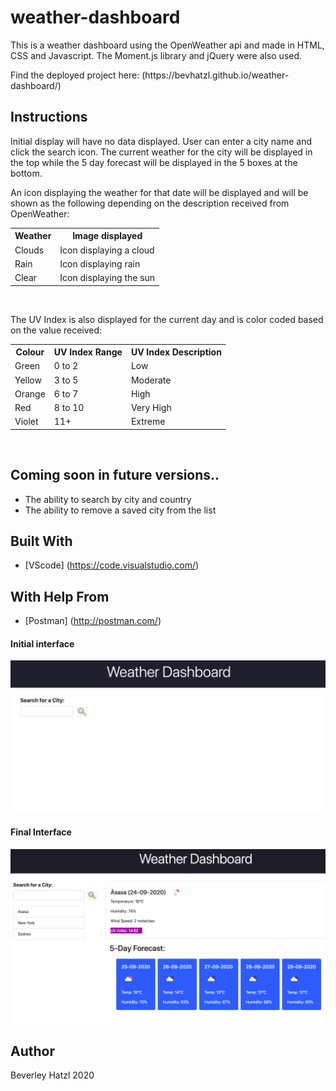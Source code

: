 # weather-dashboard
This is a weather dashboard using the OpenWeather api and made in HTML, CSS and Javascript. The Moment.js library and jQuery were also used. 

<p>Find the deployed project here: (https://bevhatzl.github.io/weather-dashboard/)</p>

## Instructions
<p>Initial display will have no data displayed. User can enter a city name and click the search icon. The current weather for the city will be displayed in the top while the 5 day forecast will be displayed in the 5 boxes at the bottom.</p>
<p>An icon displaying the weather for that date will be displayed and will be shown as the following depending on the description received from OpenWeather:</p>
<table style="width:100%">
    <tr>
        <th>Weather</th>
        <th>Image displayed</th>
    </tr>
    <tr>
        <td>Clouds</td>
        <td>Icon displaying a cloud</td>
    </tr>
    <tr>
        <td>Rain</td>
        <td>Icon displaying rain</td>
    </tr>
    <tr>
        <td>Clear</td>
        <td>Icon displaying the sun</td>
    </tr>
</table>
<br>
<p>The UV Index is also displayed for the current day and is color coded based on the value received:</p>
<table style="width:100%">
    <tr>
        <th>Colour</th>
        <th>UV Index Range</th>
        <th>UV Index Description</th>
    </tr>
    <tr>
        <td>Green</td>
        <td>0 to 2</td>
        <td>Low</td>
    </tr>
    <tr>
        <td>Yellow</td>
        <td>3 to 5</td>
        <td>Moderate</td>
    </tr>
    <tr>
        <td>Orange</td>
        <td>6 to 7</td>
        <td>High</td>
    </tr>
        <tr>
        <td>Red</td>
        <td>8 to 10</td>
        <td>Very High</td>
    </tr>
        <tr>
        <td>Violet</td>
        <td>11+</td>
        <td>Extreme</td>
    </tr>
</table>
<br>

## Coming soon in future versions..
<ul>
    <li>The ability to search by city and country</li>
    <li>The ability to remove a saved city from the list</li>
</ul>

## Built With

* [VScode] (https://code.visualstudio.com/) 

## With Help From
* [Postman] (http://postman.com/) 

#### Initial interface

![Screenshot of initial page of weather dashboard](/images/screen1.png)

#### Final Interface

![Screenshot of weather dashboard with weather data displayed](/images/screen2.png)

## Author
Beverley Hatzl 2020

